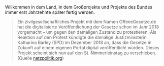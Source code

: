 Willkommen in dem Land, in dem Großprojekte und Projekte des Bundes immer erst Jahrzehnte später fertig werden.

> Ein zivilgesellschaftliches Projekt mit dem Namen OffeneGesetze.de hat die digitalisierte Veröffentlichung der Gesetze schon im Jahr 2018 vorgemacht – um gegen den damaligen Zustand zu protestieren. Als Reaktion auf den Protest kündigte die damalige Justizministerin Katharina Barley (SPD) im Dezember 2018 an, dass die Gesetze in Zukunft auf einem eigenen Portal digital veröffentlicht würden. Dieses Projekt scheint sich nun auf den St. Nimmerleinstag zu verschieben. (Quelle [netzpolitik.org](https://netzpolitik.org/2021/everkuendung-bundesregierung-troedelt-bei-digitaler-veroeffentlichung-von-gesetzen/))
